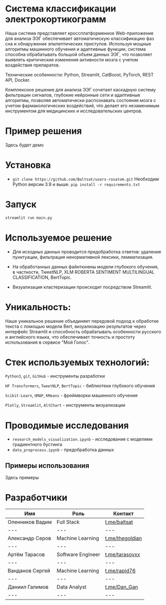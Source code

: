 # Система классификации электрокортикограмм

Наша система представляет кроссплатформенное Web-приложение для анализа ЭЭГ обеспечивает автоматическую классификацию фаз сна и обнаружение эпилептических приступов. Используя мощные алгоритмы машинного обучения и адаптивные функции, система способна обрабатывать большой объем данных ЭЭГ, что позволяет выявлять критические изменения активности мозга с учетом воздействия препаратов.

Технические особенности: Python, Streamlit, CatBoost, PyTorch, REST API, Docker.

Комплексное решение для анализа ЭЭГ сочетает каскадную систему фильтрации сигналов, глубокие нейронные сети и адаптивные алгоритмы, позволяя автоматически распознавать состояния мозга с учетом фармакологических воздействий, что делает его незаменимым инструментом для медицинских и исследовательских центров.

# Пример решения

Здесь будет демо

# Установка
- `git clone https://github.com/Baltsat/users-rosatom.git`
Необходим Python версии 3.9 и выше.
`pip install -r requirements.txt`
# Запуск
```bash
streamlit run main.py
```


# Используемое решение

* Для исходных данных проводится предобработка ответов: удаление пунктуации, фильтрация ненормативной лексики, лемматизация.
* На обработанных данных файнтюнены модели глубокого обучения, в частности, TweetNLP, XLM ROBERTA SENTIMENT MULTILINGUAL CLASSIFICATION, BertTopic.


* Визуализация кластеризации происходит посредством Streamlit. 

# Уникальность:

Наше уникальное решение объединяет передовой подход к обработке текста с помощью модели Bert, визуализацию результатов через интерфейс Streamlit и способность обрабатывать особенности русского и английского языка, что обеспечивает точность и простоту использования в сервисе "Мой Голос".

# Стек используемых технологий:

`Python3`, `git`, `GitHub` - инструменты разработки

`HF Transformers`, `TweetNLP`, `BertTopic` - библиотеки глубокого обучения

`Scikit-Learn`, `UMAP`, `KMeans` - фреймворки машинного обучения  

`Plotly`, `Streamlit`, `AltChart` - инструменты визуализации



# Проводимые исследования

- `research_models_visualization.ipynb` - исследования с моделями градиентного бустинга
- `data_preprocess.ipynb` - предобработка данных 



## Примеры использования

Здесь примеры


# Разработчики
| Имя             | Роль              | Контакт                                  |
|-----------------|-------------------|------------------------------------------|
| Оленников Вадим | Full Stack        | [t.me/baltsat](https://t.me/LTDigor)     |
| ---             | ---               | ---                                      |
| Александр Серов | Machine Learning  | [t.me/thegoldian](https://t.me/thegoldian) |
| ---             | ---               | ---                                      |
| Артём Тарасов   | Software Engineer | [t.me/tarasovxx](https://t.me/tarasovxx) |
| ---             | ---               | ---                                      |
| Ванданов Сергей | Machine Learning  | [t.me/rapid76](https://t.me/rapid76)     |
| ---             | ---               | ---                                      |
| Даниил Галимов  | Data Analyst      | [t.me/Dan_Gan](https://t.me/Dan_Gan)     |
| ---             | ---               | ---                                      |